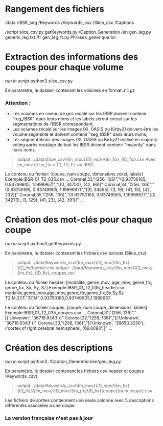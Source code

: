 # Rangement des fichiers

/data
    /IBSR_seg
    /Keywords
    /Keywords_csv
    /Slice_csv
    /Captions

/script
    slice_csv.py
    getKeywords.py
    /Caption_Generation
        /en
            gen_leg.py
            generic_leg.txt
        /fr
            gen_leg_fr.py
            Phrases_generique.txt

# Extraction des informations des coupes pour chaque volume
*run in script*
python3 slice_csv.py <InputFolder>

En paramètre, le dossier contenant les volumes en format .nii.gz

### Attention : 
- Les volumes en niveau de gris recalé sur les IBSR doivent contenir "reg_IBSR" dans leurs noms et les labels seront extrait sur les segmentations de l'IBSR correspondant;
- Les volumes recalé sur les images IXI, OASIS ou Kirby21 doivent être les volume segmenté et doivent contenir "seg_IBSR" dans leurs noms;
- Les segmentations des images IXI, OASIS ou Kirby21 réalisé en majority voting après recalage de tout les IBSR doivent contenir "majority" dans leurs noms.


> output: ./data/Slice_csv/{Im_mov}_{ID_mov}_{Im_fix}_{ID_fix}.csv
Avec, Im_mov et Im_fix = T1, T2, FL ou IBSR

Le contenu du fichier: [coupe, num coupe, dimensions,voxel, labels]
Exemple:IBSR_01_T2_035.csv
...
Coronal,33,"(256, 136)","(0.93750185, 0.93749905, 1.1999967)","[(0, 34750), (42, 66)]"
Coronal,34,"(256, 136)","(0.93750185, 0.93749905, 1.1999967)","[(0, 34555), (3, 19), (41, 10), (42, 232)]"
Coronal,35,"(256, 136)","(0.93750185, 0.93749905, 1.1999967)","[(0, 34273), (3, 129), (41, 23), (42, 391)]"
...


# Création des mot-clés pour chaque coupe
*run in script*
python3 getKeywords.py <InputFolder>

En paramètre, le dossier contenant les fichiers csv extraits (Slice_csv)

> output: ./data/Keywords_csv/{Im_mov}_{ID_mov}_{Im_fix}_{ID_fix}_header.csv
> output: ./data/Keywords_csv/{Im_mov}_{ID_mov}_{Im_fix}_{ID_fix}_coupes.csv

Le contenu du fichier header: [modalite, genre_mov, age_mov, genre_fix, genre_fix, Sx, Sy, Sz]
Exemple:IBSR_01_T2_035_header.csv
modalite,genre_mov,age_mov,genre_fix,genre_fix,Sx,Sy,Sz
T2,M,37,F,"37,14",0.93750185,0.93749905,1.1999967

Le contenu du fichier coupes: [coupe, num coupe, dimensions, labels]
Exemple:IBSR_01_T2_035_coupes.csv
...
Coronal,31,"(256, 136)","[('Unknown', '36719.9343')]"
Coronal,32,"(256, 136)","[('Unknown', '36719.9343')]"
Coronal,33,"(256, 136)","[('Unknown', '36650.3250'), ('cortex of right cerebral hemisphere', '69.6093')]"
...

# Création des descriptions
*run in script*
python3 ./Caption_Generation/en/gen_leg.py <InputFolder>

En paramètre, le dossier contenant les fichiers csv header et coupes (Keywords_csv)

> output: ./data/Keywords_csv/{Im_mov}_{ID_mov}_{Im_fix}_{ID_fix}/{Im_mov}_{ID_mov}_{Im_fix}_{ID_fix}_{coupe}_{num coupe}.csv

Les fichiers de sorties contiennent une seule colonne avec 5 descriptions différentes associées à une coupe

### La version française n'est pas à jour

